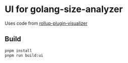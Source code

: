 # UI for golang-size-analyzer

Uses code from [rollup-plugin-visualizer](https://github.com/btd/rollup-plugin-visualizer)

## Build

```bash
pnpm install
pnpm run build:ui
```
